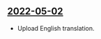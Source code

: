 ## [2022-05-02](https://github.com/faktaoklimatu/graphics/blob/0abaaa7f066afac031b03219851ca305eec23ca1/data-visualization/emissions/european-union/ghg-emissions-in-eu-1990-2019/en-emissions-eu-trends.ai)

- Upload English translation.

